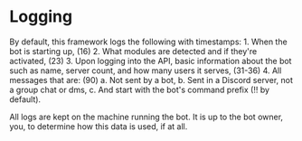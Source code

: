 # Logging

By default, this framework logs the following with timestamps:
    1. When the bot is starting up, (16)
    2. What modules are detected and if they're activated, (23)
    3. Upon logging into the API, basic information about the bot such as name, server count, and how many users it serves, (31-36)
    4. All messages that are: (90)
        a. Not sent by a bot, 
        b. Sent in a Discord server, not a group chat or dms, 
        c. And start with the bot's command prefix (!! by default).

All logs are kept on the machine running the bot. It is up to the bot owner, you, to determine how this data is used, if at all. 